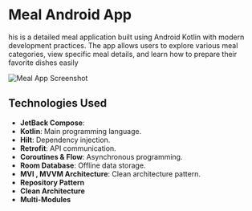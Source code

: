 # Meal Android App

his is a detailed meal application built using Android Kotlin with modern development practices. The app allows users to explore various meal categories, 
view specific meal details, and learn how to prepare their favorite dishes easily

![Meal App Screenshot](https://raw.githubusercontent.com/alaafawzyy/Meal_Compose/master/app/assets/photo_2024-12-05_23-01-59.jpg)


## Technologies Used
- **JetBack Compose**:
- **Kotlin**: Main programming language.
- **Hilt**: Dependency injection.
- **Retrofit**: API communication.
- **Coroutines & Flow**: Asynchronous programming.
- **Room Database**: Offline data storage.
- **MVI , MVVM Architecture**: Clean architecture pattern.
- **Repository Pattern**
- **Clean Architecture**
- **Multi-Modules**
